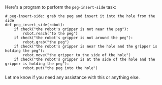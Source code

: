 Here's a program to perform the `peg-insert-side` task:

```
# peg-insert-side: grab the peg and insert it into the hole from the side
def peg_insert_side(robot):
    if check("the robot's gripper is not near the peg"):
        robot.reach("to the peg")
    if check("the robot's gripper is not around the peg"):
        robot.grab("the peg")
    if check("the robot's gripper is near the hole and the gripper is holding the peg"):
        robot.move("the gripper to the side of the hole")
    if check("the robot's gripper is at the side of the hole and the gripper is holding the peg"):
        robot.put("the peg into the hole")
```

Let me know if you need any assistance with this or anything else.